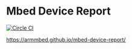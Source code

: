 # Mbed Device Report

[![Circle CI](https://img.shields.io/circleci/project/armmbed/mbed-device-report.svg)](https://circleci.com/gh/armmbed/mbed-device-report)

https://armmbed.github.io/mbed-device-report/
